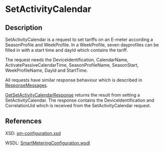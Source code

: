 <!--
SPDX-FileCopyrightText: Contributors to the Documentation project

SPDX-License-Identifier: Apache-2.0
-->

# SetActivityCalendar

## Description

SetActivityCalendar is a request to set tariffs on an E-meter according a SeasonProfile and WeekProfile. In a WeekProfile, seven dayprofiles can be filled in with a start time and dayId which contains the tariff.

The request needs the DeviceIdentification, CalendarName, ActivatePassiveCalendarTime, SeasonProfileName, SeasonStart, WeekProfileName, DayId and StartTime.

All requests have similar response behaviour which is described in [ResponseMessages](../../responsemessages.md).

[GetSetActivityCalendarResponse](getsetactivitycalendarresponse.md) returns the result from setting a SetActivityCalendar. The response contains the DeviceIdentification and CorrelationUid which is received from the SetActivityCalendar request.

## References

XSD: [sm-configuration.xsd](https://github.com/OSGP/open-smart-grid-platform/blob/development/osgp/shared/osgp-ws-smartmetering/src/main/resources/schemas/sm-configuration.xsd)

WSDL: [SmartMeteringConfiguration.wsdl](https://github.com/OSGP/open-smart-grid-platform/blob/development/osgp/shared/osgp-ws-smartmetering/src/main/resources/SmartMeteringConfiguration.wsdl)

